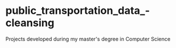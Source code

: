 # public_transportation_data_-cleansing
Projects developed during my master's degree in Computer Science

